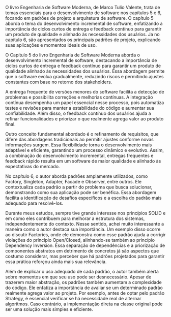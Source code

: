 O livro Engenharia de Software Moderna, de Marco Tulio Valente, trata de temas essenciais para o desenvolvimento de software nos capítulos 5 e 6, focando em padrões de projeto e arquitetura de software. O capítulo 5 aborda o tema do desenvolvimento incremental de software, enfatizando a importância de ciclos curtos de entrega e feedback contínuo para garantir um produto de qualidade e alinhado às necessidades dos usuários. Ja no capítulo 6, são apresentados os principais padrões de projeto, explicando suas aplicações e momentos ideais de uso. 

O Capítulo 5 do livro Engenharia de Software Moderna aborda o desenvolvimento incremental de software, destacando a importância de ciclos curtos de entrega e feedback contínuo para garantir um produto de qualidade alinhado às necessidades dos usuários. Essa abordagem permite que o software evolua gradualmente, reduzindo riscos e permitindo ajustes constantes com base no retorno dos stakeholders.

A entrega frequente de versões menores do software facilita a detecção de problemas e possibilita correções e melhorias contínuas. A integração contínua desempenha um papel essencial nesse processo, pois automatiza testes e revisões para manter a estabilidade do código e aumentar sua confiabilidade. Além disso, o feedback contínuo dos usuários ajuda a refinar funcionalidades e priorizar o que realmente agrega valor ao produto final.

Outro conceito fundamental abordado é o refinamento de requisitos, que difere das abordagens tradicionais ao permitir ajustes conforme novas informações surgem. Essa flexibilidade torna o desenvolvimento mais adaptável e eficiente, garantindo um processo dinâmico e evolutivo. Assim, a combinação do desenvolvimento incremental, entregas frequentes e feedback rápido resulta em um software de maior qualidade e alinhado às expectativas do mercado.

No capítulo 6, o autor aborda padrões amplamente utilizados, como Factory, Singleton, Adapter, Facade e Observer, entre outros. Ele contextualiza cada padrão a partir do problema que busca solucionar, demonstrando como sua aplicação pode ser benéfica. Essa abordagem facilita a identificação de desafios específicos e a escolha do padrão mais adequado para resolvê-los.

Durante meus estudos, sempre tive grande interesse nos princípios SOLID e em como eles contribuem para melhorar a estrutura dos sistemas, independentemente do contexto. Nesse sentido, achei muito interessante a maneira como o autor destaca sua importância. Um exemplo disso ocorre ao discutir Factories, onde ele demonstra como esse padrão ajuda a corrigir violações do princípio Open/Closed, alinhando-se também ao princípio Dependency Inversion. Essa separação de dependências e a priorização de componentes abstratos em detrimento de concretos já são aspectos que costumo considerar, mas perceber que há padrões projetados para garantir essa prática reforçou ainda mais sua relevância.

Além de explicar o uso adequado de cada padrão, o autor também alerta sobre momentos em que seu uso pode ser desnecessário. Apesar de trazerem maior abstração, os padrões também aumentam a complexidade do código. Ele enfatiza a importância de avaliar se um determinado padrão realmente agrega valor ao projeto. Por exemplo, antes de optar pelo padrão Strategy, é essencial verificar se há necessidade real de alternar algoritmos. Caso contrário, a implementação direta na classe original pode ser uma solução mais simples e eficiente.

